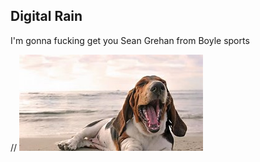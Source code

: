 ## Digital Rain

I'm gonna fucking get you Sean Grehan from Boyle sports

//<img src="" width="0" height="0">
![Dog](/docs/assets/images/image.png)
